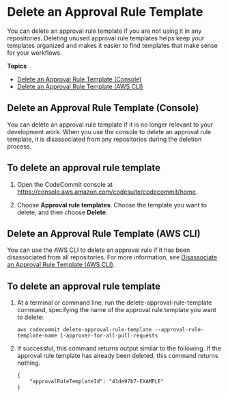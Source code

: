 # Delete an Approval Rule Template<a name="how-to-delete-template"></a>

You can delete an approval rule template if you are not using it in any repositories\. Deleting unused approval rule templates helps keep your templates organized and makes it easier to find templates that make sense for your workflows\.

**Topics**
+ [Delete an Approval Rule Template \(Console\)](#how-to-delete-template-console)
+ [Delete an Approval Rule Template \(AWS CLI\)](#how-to-delete-template-cli)

## Delete an Approval Rule Template \(Console\)<a name="how-to-delete-template-console"></a>

You can delete an approval rule template if it is no longer relevant to your development work\. When you use the console to delete an approval rule template, it is disassociated from any repositories during the deletion process\.<a name="delete-template-console"></a>

## To delete an approval rule template<a name="delete-template-console"></a>

1. Open the CodeCommit console at [https://console\.aws\.amazon\.com/codesuite/codecommit/home](https://console.aws.amazon.com/codesuite/codecommit/home)\.

1. Choose **Approval rule templates**\. Choose the template you want to delete, and then choose **Delete**\.

## Delete an Approval Rule Template \(AWS CLI\)<a name="how-to-delete-template-cli"></a>

You can use the AWS CLI to delete an approval rule if it has been disassociated from all repositories\. For more information, see [Disassociate an Approval Rule Template \(AWS CLI\)](how-to-disassociate-template.md#how-to-disassociate-template-cli)\.<a name="delete-template"></a>

## To delete an approval rule template<a name="delete-template"></a>

1. At a terminal or command line, run the delete\-approval\-rule\-template command, specifying the name of the approval rule template you want to delete:

   ```
   aws codecommit delete-approval-rule-template --approval-rule-template-name 1-approver-for-all-pull-requests
   ```

1. If successful, this command returns output similar to the following\. If the approval rule template has already been deleted, this command returns nothing\.

   ```
   {
       "approvalRuleTemplateId": "41de97b7-EXAMPLE"
   }
   ```